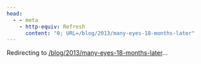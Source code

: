 ```yaml
---
head:
  - - meta
    - http-equiv: Refresh
      content: "0; URL=/blog/2013/many-eyes-18-months-later"
---
```


Redirecting to <a href="/blog/2013/many-eyes-18-months-later">/blog/2013/many-eyes-18-months-later</a>…